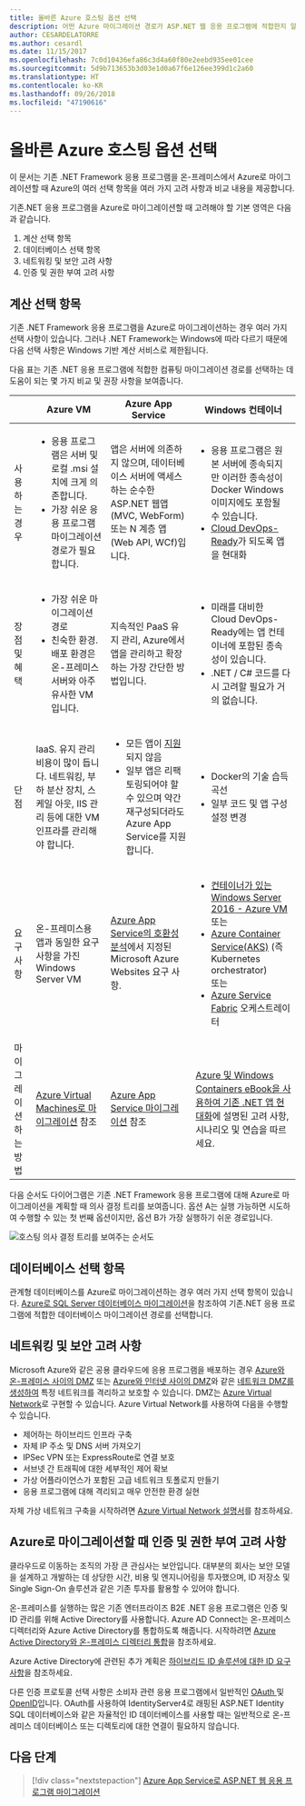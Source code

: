 ```yaml
---
title: 올바른 Azure 호스팅 옵션 선택
description: 어떤 Azure 마이그레이션 경로가 ASP.NET 웹 응용 프로그램에 적합한지 알아봅니다.
author: CESARDELATORRE
ms.author: cesardl
ms.date: 11/15/2017
ms.openlocfilehash: 7c0d10436efa86c3d4a60f80e2eebd935ee01cee
ms.sourcegitcommit: 5d9b713653b3d03e1d0a67f6e126ee399d1c2a60
ms.translationtype: HT
ms.contentlocale: ko-KR
ms.lasthandoff: 09/26/2018
ms.locfileid: "47190616"
---
```

# <a name="choose-the-right-azure-hosting-option"></a>올바른 Azure 호스팅 옵션 선택

이 문서는 기존 .NET Framework 응용 프로그램을 온-프레미스에서 Azure로 마이그레이션할 때 Azure의 여러 선택 항목을 여러 가지 고려 사항과 비교 내용을 제공합니다.

기존.NET 응용 프로그램을 Azure로 마이그레이션할 때 고려해야 할 기본 영역은 다음과 같습니다.

1.  계산 선택 항목
2.  데이터베이스 선택 항목
3.  네트워킹 및 보안 고려 사항
4.  인증 및 권한 부여 고려 사항

## <a name="compute-choices"></a>계산 선택 항목

기존 .NET Framework 응용 프로그램을 Azure로 마이그레이션하는 경우 여러 가지 선택 사항이 있습니다.  그러나 .NET Framework는 Windows에 따라 다르기 때문에 다음 선택 사항은 Windows 기반 계산 서비스로 제한됩니다.

다음 표는 기존 .NET 응용 프로그램에 적합한 컴퓨팅 마이그레이션 경로를 선택하는 데 도움이 되는 몇 가지 비교 및 권장 사항을 보여줍니다.

|                 | Azure VM | Azure App Service | Windows 컨테이너 |
|-----------------|-----------|-------------------|--------------------|
|사용하는 경우      |<ul><li>응용 프로그램은 서버 및 로컬 .msi 설치에 크게 의존합니다.</li><li>가장 쉬운 응용 프로그램 마이그레이션 경로가 필요합니다.</li></ul>|앱은 서버에 의존하지 않으며, 데이터베이스 서버에 액세스하는 순수한 ASP.NET 웹앱(MVC, WebForm) 또는 N 계층 앱(Web API, WCf)입니다. |<ul><li>응용 프로그램은 원본 서버에 종속되지만 이러한 종속성이 Docker Windows 이미지에도 포함될 수 있습니다.</li><li>[Cloud DevOps-Ready](https://docs.microsoft.com/dotnet/standard/modernize-with-azure-and-containers/lift-and-shift-existing-apps-devops/reasons-to-lift-and-shift-existing-net-apps-to-cloud-devops-ready-applications)가 되도록 앱을 현대화</li></ul>|
|장점 및 혜택  |<ul><li>가장 쉬운 마이그레이션 경로</li><li>친숙한 환경. 배포 환경은 온-프레미스 서버와 아주 유사한 VM입니다.</li></ul> |지속적인 PaaS 유지 관리, Azure에서 앱을 관리하고 확장하는 가장 간단한 방법입니다. |<ul><li>미래를 대비한 Cloud DevOps-Ready에는 앱 컨테이너에 포함된 종속성이 있습니다.</li><li>.NET / C# 코드를 다시 고려할 필요가 거의 없습니다.</li></ul> |
|단점             |IaaS. 유지 관리 비용이 많이 듭니다. 네트워킹, 부하 분산 장치, 스케일 아웃, IIS 관리 등에 대한 VM 인프라를 관리해야 합니다. |<ul><li>모든 앱이 [지원](http://www.migratetoazure.net/ReadinessAssessment)되지 않음</li><li>일부 앱은 리팩토링되어야 할 수 있으며 약간 재구성되더라도 Azure App Service를 지원합니다.</li></ul> |<ul><li>Docker의 기술 습득 곡선</li><li>일부 코드 및 앱 구성 설정 변경</li></ul>|
|요구 사항 |온-프레미스용 앱과 동일한 요구 사항을 가진 Windows Server VM | [Azure App Service의 호환성 분석](https://www.migratetoazure.net/Resources)에서 지정된 Microsoft Azure Websites 요구 사항. |<ul><li>[컨테이너가 있는 Windows Server 2016 - Azure VM](https://azuremarketplace.microsoft.com/marketplace/apps/Microsoft.WindowsServer?tab=Overview)<br />또는</li><li>[Azure Container Service(AKS)](https://azure.microsoft.com/services/container-service/) (즉 Kubernetes orchestrator)<br />또는<li>[Azure Service Fabric](https://azure.microsoft.com/services/service-fabric/) 오케스트레이터</li></ul> |
|마이그레이션하는 방법 |[Azure Virtual Machines로 마이그레이션](https://go.microsoft.com/fwlink/?linkid=862531) 참조 | [Azure App Service 마이그레이션](https://go.microsoft.com/fwlink/?linkid=862532) 참조 | [Azure 및 Windows Containers eBook을 사용하여 기존 .NET 앱 현대화](https://aka.ms/liftandshiftwithcontainersebook)에 설명된 고려 사항, 시나리오 및 연습을 따르세요. |

 다음 순서도 다이어그램은 기존 .NET Framework 응용 프로그램에 대해 Azure로 마이그레이션을 계획할 때 의사 결정 트리를 보여줍니다. 옵션 A는 실행 가능하면 시도하여 수행할 수 있는 첫 번째 옵션이지만, 옵션 B가 가장 실행하기 쉬운 경로입니다.

![호스팅 의사 결정 트리를 보여주는 순서도](media/dotnet-howto-choose-migration/decision-tree.png)

## <a name="database-choices"></a>데이터베이스 선택 항목

관계형 데이터베이스를 Azure로 마이그레이션하는 경우 여러 가지 선택 항목이 있습니다. [Azure로 SQL Server 데이터베이스 마이그레이션](https://go.microsoft.com/fwlink/?linkid=862533)을 참조하여 기존.NET 응용 프로그램에 적합한 데이터베이스 마이그레이션 경로를 선택합니다.

## <a name="networking-and-security-considerations"></a>네트워킹 및 보안 고려 사항

Microsoft Azure와 같은 공용 클라우드에 응용 프로그램을 배포하는 경우 [Azure와 온-프레미스 사이의 DMZ](https://docs.microsoft.com/azure/architecture/reference-architectures/dmz/secure-vnet-hybrid) 또는 [Azure와 인터넷 사이의 DMZ](https://docs.microsoft.com/azure/architecture/reference-architectures/dmz/secure-vnet-dmz)와 같은 [네트워크 DMZ를 생성하여](https://docs.microsoft.com/azure/architecture/reference-architectures/dmz/) 특정 네트워크를 격리하고 보호할 수 있습니다. DMZ는 [Azure Virtual Network](https://docs.microsoft.com/azure/virtual-network/virtual-networks-overview)로 구현할 수 있습니다.
Azure Virtual Network를 사용하여 다음을 수행할 수 있습니다.

- 제어하는 하이브리드 인프라 구축
- 자체 IP 주소 및 DNS 서버 가져오기
- IPSec VPN 또는 ExpressRoute로 연결 보호
- 서브넷 간 트래픽에 대한 세부적인 제어 확보
- 가상 어플라이언스가 포함된 고급 네트워크 토폴로지 만들기
- 응용 프로그램에 대해 격리되고 매우 안전한 환경 실현
 
자체 가상 네트워크 구축을 시작하려면 [Azure Virtual Network 설명서](https://docs.microsoft.com/azure/virtual-network/)를 참조하세요.

## <a name="authentication-and-authorization-considerations-when-migrating-to-azure"></a>Azure로 마이그레이션할 때 인증 및 권한 부여 고려 사항

클라우드로 이동하는 조직의 가장 큰 관심사는 보안입니다. 대부분의 회사는 보안 모델을 설계하고 개발하는 데 상당한 시간, 비용 및 엔지니어링을 투자했으며, ID 저장소 및 Single Sign-On 솔루션과 같은 기존 투자를 활용할 수 있어야 합니다.

온-프레미스를 실행하는 많은 기존 엔터프라이즈 B2E .NET 응용 프로그램은 인증 및 ID 관리를 위해 Active Directory를 사용합니다.  Azure AD Connect는 온-프레미스 디렉터리와 Azure Active Directory를 통합하도록 해줍니다.  시작하려면 [Azure Active Directory와 온-프레미스 디렉터리 통합](https://docs.microsoft.com/azure/active-directory/connect/active-directory-aadconnect)을 참조하세요.

Azure Active Directory에 관련된 추가 계획은 [하이브리드 ID 솔루션에 대한 ID 요구 사항](https://docs.microsoft.com/azure/active-directory/active-directory-hybrid-identity-design-considerations-business-needs)을 참조하세요.

다른 인증 프로토콜 선택 사항은 소비자 관련 응용 프로그램에서 일반적인 [OAuth ](https://en.wikipedia.org/wiki/OAuth) 및 [OpenID](https://en.wikipedia.org/wiki/OpenID)입니다.  OAuth를 사용하여 IdentityServer4로 래핑된 ASP.NET Identity SQL 데이터베이스와 같은 자율적인 ID 데이터베이스를 사용할 때는 일반적으로 온-프레미스 데이터베이스 또는 디렉토리에 대한 연결이 필요하지 않습니다.

## <a name="next-steps"></a>다음 단계

> [!div class="nextstepaction"]
> [Azure App Service로 ASP.NET 웹 응용 프로그램 마이그레이션](dotnet-howto-migrate-app-service.md)
